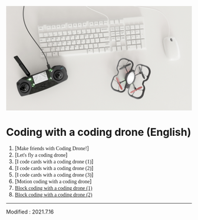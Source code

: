 
<div align="center">
<img src="Coding Drone.jpg">
</div>

# Coding with a coding drone (English)

 1. [<font face="맑은고딕">Make friends with Coding Drone!</font>]
 2. [<font face="맑은고딕">Let's fly a coding drone</font>]
 3. [<font face="맑은고딕">I code cards with a coding drone (1)</font>]
 4. [<font face="맑은고딕">I code cards with a coding drone (2)</font>]
 5. [<font face="맑은고딕">I code cards with a coding drone (3)</font>]
 6. [<font face="맑은고딕">Motion coding with a coding drone</font>]
 7. [<font face="맑은고딕">Block coding with a coding drone (1)</font>](lesson7)
 8. [<font face="맑은고딕">Block coding with a coding drone (2)</font>](lesson8)


---

Modified : 2021.7.16